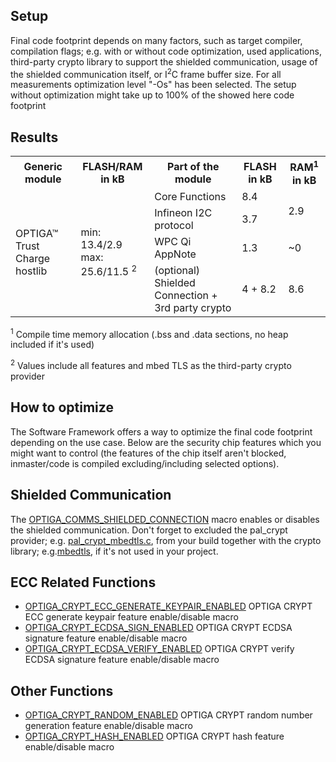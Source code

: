## Setup

Final code footprint depends on many factors, such as target compiler, compilation flags; e.g. with or without code optimization, used applications, third-party crypto library to support the shielded communication, usage of the shielded communication itself, or I<sup>2</sup>C frame buffer size. 
For all measurements optimization level "-Os" has been selected. The setup without optimization might take up to 100% of the showed here code footprint

## Results

<table class="tg">
  <tr>
    <th class="tg-fymr">Generic module</th>
    <th class="tg-fymr">FLASH/RAM in kB</th>
    <th class="tg-fymr">Part of the module</th>
    <th class="tg-fymr">FLASH in kB</th>
    <th class="tg-fymr">RAM<sup>1</sup> in kB</th>
  </tr>
  <tr>
    <td class="tg-c3ow" rowspan="4">OPTIGA™ Trust Charge hostlib</td>
    <td class="tg-0pky" rowspan="4">min: 13.4/2.9 </br> max: 25.6/11.5 <sup>2</sup></td>
    <td class="tg-0pky">Core Functions</td>
    <td class="tg-0pky">8.4</td>
    <td class="tg-0pky" rowspan="2">2.9</td>
  </tr>
  <tr>
    <td class="tg-0pky">Infineon I2C protocol</td>
    <td class="tg-0pky">3.7</td>
  </tr>
  <tr>
    <td class="tg-0pky">WPC Qi AppNote </td>
    <td class="tg-0pky">1.3</td>
  <td class="tg-0pky">~0</td>
  </tr>
  <tr>
    <td class="tg-0pky">(optional) Shielded Connection + 3rd party crypto</td>
    <td class="tg-0pky">4 + 8.2</td>
    <td class="tg-0pky">8.6</td>
  </tr>
</table>

<sup>1</sup> Compile time memory allocation (.bss and .data sections, no heap included if it's used)

<sup>2</sup> Values include all features and mbed TLS as the third-party crypto provider

## How to optimize

The Software Framework offers a way to optimize the final code footprint depending on the use case. Below are the security chip features which you might want to control (the features of the chip itself aren't blocked, inmaster/code is compiled excluding/including selected options).

## Shielded Communication

The [OPTIGA_COMMS_SHIELDED_CONNECTION](https://github.com/Infineon/optiga-trust-charge/blob/master/optiga/include/optiga/optiga_lib_config.h#L96) macro enables or disables the shielded communication. Don't forget to excluded the pal_crypt provider; e.g. [pal_crypt_mbedtls.c](https://github.com/Infineon/optiga-trust-charge/blob/master/pal/pal_crypt_mbedtls.c), from your build together with the crypto library; e.g.[mbedtls](https://github.com/Infineon/optiga-trust-m/tree/master/externals/mbedtls), if it's not used in your project.

## ECC Related Functions

* [OPTIGA_CRYPT_ECC_GENERATE_KEYPAIR_ENABLED](https://github.com/Infineon/optiga-trust-charge/blob/master/optiga/include/optiga/optiga_lib_config.h#L54) OPTIGA CRYPT ECC generate keypair feature enable/disable macro 
* [OPTIGA_CRYPT_ECDSA_SIGN_ENABLED](https://github.com/Infineon/optiga-trust-charge/blob/master/optiga/include/optiga/optiga_lib_config.h#L56) OPTIGA CRYPT ECDSA signature feature enable/disable macro
* [OPTIGA_CRYPT_ECDSA_VERIFY_ENABLED](https://github.com/Infineon/optiga-trust-charge/blob/master/optiga/include/optiga/optiga_lib_config.h#L58) OPTIGA CRYPT verify ECDSA signature feature enable/disable macro

## Other Functions

* [OPTIGA_CRYPT_RANDOM_ENABLED](https://github.com/Infineon/optiga-trust-charge/blob/master/optiga/include/optiga/optiga_lib_config.h#L50)  OPTIGA CRYPT random number generation feature enable/disable macro 
* [OPTIGA_CRYPT_HASH_ENABLED](https://github.com/Infineon/optiga-trust-charge/blob/master/optiga/include/optiga/optiga_lib_config.h#L52)  OPTIGA CRYPT hash feature enable/disable macro
